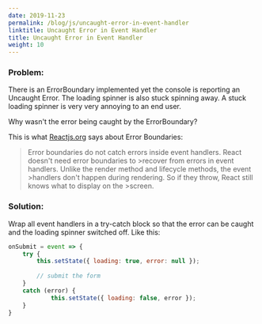 ```yaml
---
date: 2019-11-23
permalink: /blog/js/uncaught-error-in-event-handler
linktitle: Uncaught Error in Event Handler
title: Uncaught Error in Event Handler
weight: 10
---
```


### Problem:
There is an ErrorBoundary implemented yet the console is reporting an Uncaught Error. The loading spinner is also stuck spinning away. A stuck loading spinner is very very annoying to an end user.

Why wasn't the error being caught by the ErrorBoundary?

This is what [Reactjs.org](https://reactjs.org/docs/error-boundaries.html) says about Error Boundaries:

>Error boundaries do not catch errors inside event handlers. React doesn't need error boundaries to >recover from errors in event handlers. Unlike the render method and lifecycle methods, the event >handlers don't happen during rendering. So if they throw, React still knows what to display on the >screen.

### Solution:
Wrap all event handlers in a try-catch block so that the error can be caught and the loading spinner switched off. Like this:


```javascript
onSubmit = event => {
    try {
		this.setState({ loading: true, error: null });
		
		// submit the form
 	}
	catch (error) {
            this.setState({ loading: false, error });
    }
}
```
